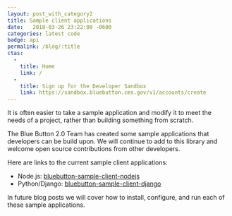```yaml
---
layout: post_with_category2
title: Sample client applications 
date:   2018-03-26 23:22:00 -0600
categories: latest code
badge: api
permalink: /blog/:title
ctas:
  - 
    title: Home
    link: /
  -
    title: Sign up for the Developer Sandbox
    link: https://sandbox.bluebutton.cms.gov/v1/accounts/create
---
```

It is often easier to take a sample application and modify 
it to meet the needs of a project, rather than building something from scratch. 

The Blue Button 2.0 Team has created some sample applications that developers can be build upon. We will 
continue to add to this library and welcome open source contributions from other developers. 

Here are links to the current sample client applications:

- Node.js: <a href="https://github.com/CMSgov/bluebutton-sample-client-nodejs" target="_blank">bluebutton-sample-client-nodejs</a>
- Python/Django: <a href="https://github.com/CMSgov/bluebutton-sample-client-django" target="_blank">bluebutton-sample-client-django</a>

In future blog posts we will cover how to install, configure, and run each of these 
sample applications.

